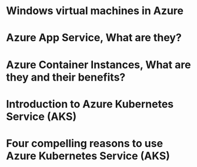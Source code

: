 # Windows virtual machines in Azure

# Azure App Service, What are they?

# Azure Container Instances, What are they and their benefits?

# Introduction to Azure Kubernetes Service (AKS)

# Four compelling reasons to use Azure Kubernetes Service (AKS)